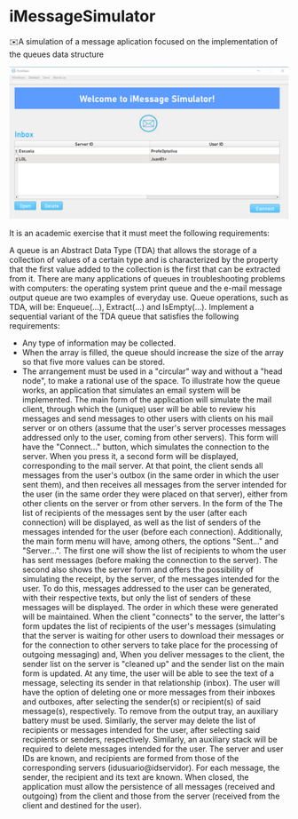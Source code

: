 # iMessageSimulator
✉️A simulation of a message aplication focused on the implementation of the queues data structure

<img src="Captura de pantalla (38).png">

It is an academic exercise that it must meet the following requirements:

A queue is an Abstract Data Type (TDA) that allows the storage of a collection of values of a certain type and is characterized by the property that the first value added to the collection is the first that can be extracted from it. There are many applications of queues in troubleshooting problems with computers: the operating system print queue and the e-mail message output queue are two examples of everyday use.
Queue operations, such as TDA, will be: Enqueue(...), Extract(...) and IsEmpty(...).
Implement a sequential variant of the TDA queue that satisfies the following requirements:
- Any type of information may be collected.
- When the array is filled, the queue should increase the size of the array so that five more values can be stored.
- The arrangement must be used in a "circular" way and without a "head node", to make a rational use of the space.
To illustrate how the queue works, an application that simulates an email system will be implemented. The main form of the application will simulate the mail client, through which the (unique) user will be able to review his messages and send messages to other users with clients on his mail server or on others (assume that the user's server processes messages addressed only to the user, coming from other servers). This form will have the "Connect..." button, which simulates the connection to the server. When you press it, a second form will be displayed, corresponding to the mail server. At that point, the client sends all messages from the user's outbox (in the same order in which the user sent them), and then receives all messages from the server intended for the user (in the same order they were placed on that server), either from other clients on the server or from other servers. In the form of the The list of recipients of the messages sent by the user (after each connection) will be displayed, as well as the list of senders of the messages intended for the user (before each connection). Additionally, the main form menu will have, among others, the options "Sent..." and "Server...". The first one will show the list of recipients to whom the user has sent messages (before making the connection to the server). The second also shows the server form and offers the possibility of simulating the receipt, by the server, of the messages intended for the user. To do this, messages addressed to the user can be generated, with their respective texts, but only the list of senders of these messages will be displayed. The order in which these were generated will be maintained.
When the client "connects" to the server, the latter's form updates the list of recipients of the user's messages (simulating that the server is waiting for other users to download their messages or for the connection to other servers to take place for the processing of outgoing messaging) and,  When you deliver messages to the client, the sender list on the server is "cleaned up" and the sender list on the main form is updated. At any time, the user will be able to see the text of a message, selecting its sender in that relationship (inbox). The user will have the option of deleting one or more messages from their inboxes and outboxes, after selecting the sender(s) or recipient(s) of said message(s), respectively. To remove from the output tray, an auxiliary battery must be used.  Similarly, the server may delete the list of recipients or messages intended for the user, after selecting said recipients or senders, respectively. Similarly, an auxiliary stack will be required to delete messages intended for the user. 
The server and user IDs are known, and recipients are formed from those of the corresponding servers (idusuario@idservidor).
For each message, the sender, the recipient and its text are known.
When closed, the application must allow the persistence of all messages (received and outgoing) from the client and those from the server (received from the client and destined for the user).
